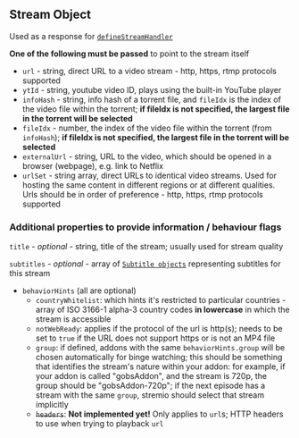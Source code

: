 ## Stream Object

Used as a response for [`defineStreamHandler`](../requests/defineStreamHandler.md)

**One of the following must be passed** to point to the stream itself

* ``url`` - string, direct URL to a video stream - http, https, rtmp protocols supported
* ``ytId`` - string, youtube video ID, plays using the built-in YouTube player
* ``infoHash`` - string, info hash of a torrent file, and `fileIdx` is the index of the video file within the torrent; **if fileIdx is not specified, the largest file in the torrent will be selected**
* ``fileIdx`` - number, the index of the video file within the torrent (from `infoHash`); **if fileIdx is not specified, the largest file in the torrent will be selected**
* ``externalUrl`` - string, URL to the video, which should be opened in a browser (webpage), e.g. link to Netflix
* ``urlSet`` - string array, direct URLs to identical video streams. Used for hosting the same content in different regions or at different qualities. Urls should be in order of preference - http, https, rtmp protocols supported

### Additional properties to provide information / behaviour flags

``title`` - _optional_ - string, title of the stream; usually used for stream quality

``subtitles`` - _optional_ - array of [``Subtitle objects``](./subtitles.md) representing subtitles for this stream

- `behaviorHints` (all are optional)
    - `countryWhitelist`: which hints it's restricted to particular countries  - array of ISO 3166-1 alpha-3 country codes **in lowercase** in which the stream is accessible
    - `notWebReady`: applies if the protocol of the url is http(s); needs to be set to `true` if the URL does not support https or is not an MP4 file
    - `group`: if defined, addons with the same `behaviorHints.group` will be chosen automatically for binge watching; this should be something that identifies the stream's nature within your addon: for example, if your addon is called "gobsAddon", and the stream is 720p, the group should be "gobsAddon-720p"; if the next episode has a stream with the same `group`, stremio should select that stream implicitly
    - ~~`headers`~~: **Not implemented yet!** Only applies to `url`s; HTTP headers to use when trying to playback `url`
